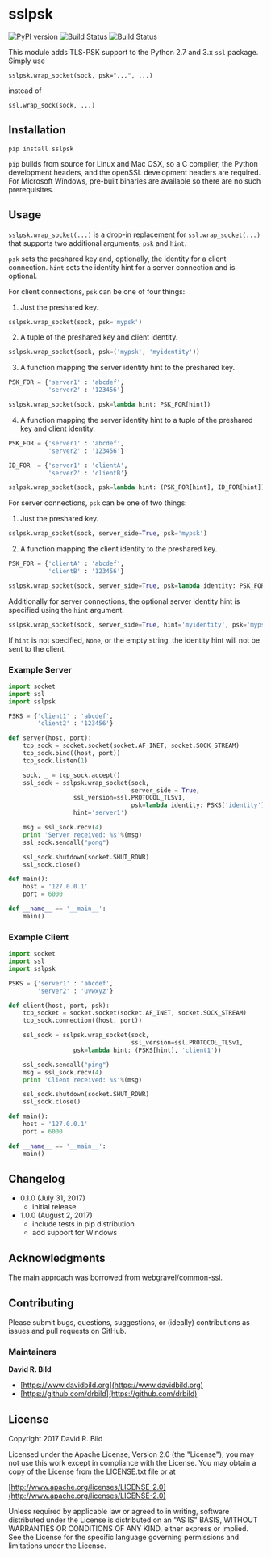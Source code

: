 # sslpsk

[![PyPI version](https://badge.fury.io/py/sslpsk.svg)](https://badge.fury.io/py/sslpsk)
[![Build Status](https://travis-ci.org/drbild/sslpsk.svg?branch=master)](https://travis-ci.org/drbild/sslpsk)
[![Build Status](https://ci.appveyor.com/api/projects/status/github/drbild/sslpsk?branch=master)](https://ci.appveyor.com/project/drbild/sslpsk)

This module adds TLS-PSK support to the Python 2.7 and 3.x `ssl`
package. Simply use

    sslpsk.wrap_socket(sock, psk="...", ...)

instead of

    ssl.wrap_sock(sock, ...)

## Installation

```pip install sslpsk```

`pip` builds from source for Linux and Mac OSX, so a C compiler, the Python
development headers, and the openSSL development headers are required.  For
Microsoft Windows, pre-built binaries are available so there are no such
prerequisites.

## Usage

`sslpsk.wrap_socket(...)` is a drop-in replacement for `ssl.wrap_socket(...)` that
supports two additional arguments, `psk` and `hint`.

`psk` sets the preshared key and, optionally, the identity for a client
connection. `hint` sets the identity hint for a server connection and is
optional.

For client connections, `psk` can be one of four things:

1. Just the preshared key.

```python
sslpsk.wrap_socket(sock, psk='mypsk')
```

2. A tuple of the preshared key and client identity.

```python
sslpsk.wrap_socket(sock, psk=('mypsk', 'myidentity'))
```

3. A function mapping the server identity hint to the preshared key.

```python
PSK_FOR = {'server1' : 'abcdef',
           'server2' : '123456'}

sslpsk.wrap_socket(sock, psk=lambda hint: PSK_FOR[hint])
```

4. A function mapping the server identity hint to a tuple of the preshared key
and client identity.

```python
PSK_FOR = {'server1' : 'abcdef',
           'server2' : '123456'}

ID_FOR  = {'server1' : 'clientA',
           'server2' : 'clientB'}

sslpsk.wrap_socket(sock, psk=lambda hint: (PSK_FOR[hint], ID_FOR[hint]))
```

For server connections, `psk` can be one of two things:

1. Just the preshared key.

```python
sslpsk.wrap_socket(sock, server_side=True, psk='mypsk')
```

2. A function mapping the client identity to the preshared key.

```python
PSK_FOR = {'clientA' : 'abcdef',
           'clientB' : '123456'}

sslpsk.wrap_socket(sock, server_side=True, psk=lambda identity: PSK_FOR[identity])
```

Additionally for server connections, the optional server identity hint is
specified using the  `hint` argument.

```python
sslpsk.wrap_socket(sock, server_side=True, hint='myidentity', psk='mypsk')
```

If `hint` is not specified, `None`, or the empty string, the identity hint
will not be sent to the client.

### Example Server

```python
import socket
import ssl
import sslpsk

PSKS = {'client1' : 'abcdef',
        'client2' : '123456'}

def server(host, port):
    tcp_sock = socket.socket(socket.AF_INET, socket.SOCK_STREAM)
    tcp_sock.bind((host, port))
    tcp_sock.listen(1)

    sock, _ = tcp_sock.accept()
    ssl_sock = sslpsk.wrap_socket(sock,
                                  server_side = True,
				  ssl_version=ssl.PROTOCOL_TLSv1,
                                  psk=lambda identity: PSKS['identity'],
				  hint='server1')

    msg = ssl_sock.recv(4)
    print 'Server received: %s'%(msg)
    ssl_sock.sendall("pong")

    ssl_sock.shutdown(socket.SHUT_RDWR)
    ssl_sock.close()

def main():
    host = '127.0.0.1'
    port = 6000

def __name__ == '__main__':
    main()
```

### Example Client

```python
import socket
import ssl
import sslpsk

PSKS = {'server1' : 'abcdef',
        'server2' : 'uvwxyz'}

def client(host, port, psk):
    tcp_socket = socket.socket(socket.AF_INET, socket.SOCK_STREAM)
    tcp_sock.connection((host, port))

    ssl_sock = sslpsk.wrap_socket(sock,
                                  ssl_version=ssl.PROTOCOL_TLSv1,
				  psk=lambda hint: (PSKS[hint], 'client1'))

    ssl_sock.sendall("ping")
    msg = ssl_sock.recv(4)
    print 'Client received: %s'%(msg)

    ssl_sock.shutdown(socket.SHUT_RDWR)
    ssl_sock.close()

def main():
    host = '127.0.0.1'
    port = 6000

def __name__ == '__main__':
    main()
```

## Changelog

+ 0.1.0 (July 31, 2017)
  + initial release
+ 1.0.0 (August 2, 2017)
  + include tests in pip distribution
  + add support for Windows

## Acknowledgments

The main approach was borrowed from
[webgravel/common-ssl](https://github.com/webgravel/common-ssl).

## Contributing

Please submit bugs, questions, suggestions, or (ideally) contributions as
issues and pull requests on GitHub.

### Maintainers
**David R. Bild**

+ [https://www.davidbild.org](https://www.davidbild.org)
+ [https://github.com/drbild](https://github.com/drbild)

## License
Copyright 2017 David R. Bild

Licensed under the Apache License, Version 2.0 (the "License"); you may not
use this work except in compliance with the License. You may obtain a copy of
the License from the LICENSE.txt file or at

[http://www.apache.org/licenses/LICENSE-2.0](http://www.apache.org/licenses/LICENSE-2.0)

Unless required by applicable law or agreed to in writing, software
distributed under the License is distributed on an "AS IS" BASIS, WITHOUT
WARRANTIES OR CONDITIONS OF ANY KIND, either express or implied. See the
License for the specific language governing permissions and limitations under
the License.

